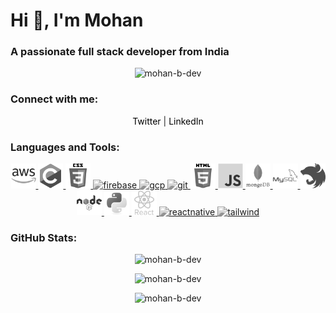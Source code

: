 # Hi 👋, I'm Mohan

### A passionate full stack developer from India

<p align="center">
  <img src="https://komarev.com/ghpvc/?username=mohan-b-dev&label=Profile%20views&color=000000&style=flat" alt="mohan-b-dev" />
</p>

### Connect with me:

<p align="center">
  <a href="https://twitter.com/yourprofile" target="_blank" style="color: #000000; text-decoration: none;">Twitter</a> |
  <a href="https://linkedin.com/in/yourprofile" target="_blank" style="color: #000000; text-decoration: none;">LinkedIn</a>
</p>

### Languages and Tools:

<p align="center">
  <a href="https://aws.amazon.com" target="_blank" rel="noreferrer"> <img src="https://raw.githubusercontent.com/devicons/devicon/master/icons/amazonwebservices/amazonwebservices-original-wordmark.svg" alt="aws" width="40" height="40" style="filter: grayscale(100%);"/> </a>
  <a href="https://www.cprogramming.com/" target="_blank" rel="noreferrer"> <img src="https://raw.githubusercontent.com/devicons/devicon/master/icons/c/c-original.svg" alt="c" width="40" height="40" style="filter: grayscale(100%);"/> </a>
  <a href="https://www.w3schools.com/css/" target="_blank" rel="noreferrer"> <img src="https://raw.githubusercontent.com/devicons/devicon/master/icons/css3/css3-original-wordmark.svg" alt="css3" width="40" height="40" style="filter: grayscale(100%);"/> </a>
  <a href="https://firebase.google.com/" target="_blank" rel="noreferrer"> <img src="https://www.vectorlogo.zone/logos/firebase/firebase-icon.svg" alt="firebase" width="40" height="40" style="filter: grayscale(100%);"/> </a>
  <a href="https://cloud.google.com" target="_blank" rel="noreferrer"> <img src="https://www.vectorlogo.zone/logos/google_cloud/google_cloud-icon.svg" alt="gcp" width="40" height="40" style="filter: grayscale(100%);"/> </a>
  <a href="https://git-scm.com/" target="_blank" rel="noreferrer"> <img src="https://www.vectorlogo.zone/logos/git-scm/git-scm-icon.svg" alt="git" width="40" height="40" style="filter: grayscale(100%);"/> </a>
  <a href="https://www.w3.org/html/" target="_blank" rel="noreferrer"> <img src="https://raw.githubusercontent.com/devicons/devicon/master/icons/html5/html5-original-wordmark.svg" alt="html5" width="40" height="40" style="filter: grayscale(100%);"/> </a>
  <a href="https://developer.mozilla.org/en-US/docs/Web/JavaScript" target="_blank" rel="noreferrer"> <img src="https://raw.githubusercontent.com/devicons/devicon/master/icons/javascript/javascript-original.svg" alt="javascript" width="40" height="40" style="filter: grayscale(100%);"/> </a>
  <a href="https://www.mongodb.com/" target="_blank" rel="noreferrer"> <img src="https://raw.githubusercontent.com/devicons/devicon/master/icons/mongodb/mongodb-original-wordmark.svg" alt="mongodb" width="40" height="40" style="filter: grayscale(100%);"/> </a>
  <a href="https://www.mysql.com/" target="_blank" rel="noreferrer"> <img src="https://raw.githubusercontent.com/devicons/devicon/master/icons/mysql/mysql-original-wordmark.svg" alt="mysql" width="40" height="40" style="filter: grayscale(100%);"/> </a>
  <a href="https://nestjs.com/" target="_blank" rel="noreferrer"> <img src="https://raw.githubusercontent.com/devicons/devicon/master/icons/nestjs/nestjs-plain.svg" alt="nestjs" width="40" height="40" style="filter: grayscale(100%);"/> </a>
  <a href="https://nodejs.org" target="_blank" rel="noreferrer"> <img src="https://raw.githubusercontent.com/devicons/devicon/master/icons/nodejs/nodejs-original-wordmark.svg" alt="nodejs" width="40" height="40" style="filter: grayscale(100%);"/> </a>
  <a href="https://www.python.org" target="_blank" rel="noreferrer"> <img src="https://raw.githubusercontent.com/devicons/devicon/master/icons/python/python-original.svg" alt="python" width="40" height="40" style="filter: grayscale(100%);"/> </a>
  <a href="https://reactjs.org/" target="_blank" rel="noreferrer"> <img src="https://raw.githubusercontent.com/devicons/devicon/master/icons/react/react-original-wordmark.svg" alt="react" width="40" height="40" style="filter: grayscale(100%);"/> </a>
  <a href="https://reactnative.dev/" target="_blank" rel="noreferrer"> <img src="https://reactnative.dev/img/header_logo.svg" alt="reactnative" width="40" height="40" style="filter: grayscale(100%);"/> </a>
  <a href="https://tailwindcss.com/" target="_blank" rel="noreferrer"> <img src="https://www.vectorlogo.zone/logos/tailwindcss/tailwindcss-icon.svg" alt="tailwind" width="40" height="40" style="filter: grayscale(100%);"/> </a>
</p>

### GitHub Stats:

<p align="center">
  <img src="https://github-readme-stats.vercel.app/api/top-langs?username=mohan-b-dev&show_icons=true&locale=en&layout=compact&bg_color=ffffff&title_color=000000&text_color=000000&icon_color=000000" alt="mohan-b-dev" />
</p>

<p align="center">
  <img src="https://github-readme-stats.vercel.app/api?username=mohan-b-dev&show_icons=true&locale=en&bg_color=ffffff&title_color=000000&text_color=000000&icon_color=000000" alt="mohan-b-dev" />
</p>

<p align="center">
  <img src="https://github-readme-streak-stats.herokuapp.com/?user=mohan-b-dev&background=ffffff&ring=000000&fire=000000&currStreakNum=000000&sideNums=000000&dates=000000" alt="mohan-b-dev" />
</p>
